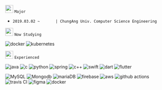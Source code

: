 
<p align="left">

<img src="https://github.com/Tarikul-Islam-Anik/Animated-Fluent-Emojis/blob/master/Emojis/People%20with%20professions/Astronaut%20Medium-Light%20Skin%20Tone.png" width="25" height="25" /> `Major`

- `2019.03.02 ~       | ChungAng Univ. Computer Science Engineering`

<img src="https://github.com/Tarikul-Islam-Anik/Animated-Fluent-Emojis/blob/master/Emojis/People%20with%20professions/Astronaut%20Medium-Light%20Skin%20Tone.png" width="25" height="25" /> `Now Studying`

![docker](https://img.shields.io/badge/docker-%230db7ed.svg?style=for-the-badge&logo=docker&logoColor=white) ![kubernetes](https://img.shields.io/badge/kubernetes-%23326ce5.svg?style=for-the-badge&logo=kubernetes&logoColor=white)

<img src="https://github.com/Tarikul-Islam-Anik/Animated-Fluent-Emojis/blob/master/Emojis/People%20with%20professions/Astronaut%20Medium-Light%20Skin%20Tone.png" width="25" height="25" /> `Experienced`

![java](https://img.shields.io/badge/Java-ED8B00?style=for-the-badge&logo=openjdk&logoColor=white) ![c](https://img.shields.io/badge/C-00599C?style=for-the-badge&logo=c&logoColor=white) ![python](https://img.shields.io/badge/Python-14354C?style=for-the-badge&logo=python&logoColor=white) ![spring](https://img.shields.io/badge/Spring-6DB33F?style=for-the-badge&logo=spring&logoColor=white) ![c++](https://img.shields.io/badge/C%2B%2B-00599C?style=for-the-badge&logo=c%2B%2B&logoColor=white) ![swift](https://img.shields.io/badge/Swift-FA7343?style=for-the-badge&logo=swift&logoColor=white) ![dart](https://img.shields.io/badge/Dart-0175C2?style=for-the-badge&logo=dart&logoColor=white) ![flutter](https://img.shields.io/badge/Flutter-02569B?style=for-the-badge&logo=flutter&logoColor=white) 

![MySQL](https://img.shields.io/badge/mysql-%2300f.svg?style=for-the-badge&logo=mysql&logoColor=white) ![Mongodb](https://img.shields.io/badge/MongoDB-4EA94B?style=for-the-badge&logo=mongodb&logoColor=white) ![mariaDB](https://img.shields.io/badge/MariaDB-003545?style=for-the-badge&logo=mariadb&logoColor=white) ![firebase](https://img.shields.io/badge/Firebase-039BE5?style=for-the-badge&logo=Firebase&logoColor=white) ![aws](https://img.shields.io/badge/Amazon_AWS-232F3E?style=for-the-badge&logo=amazon-aws&logoColor=white) ![github actions](https://img.shields.io/badge/GitHub_Actions-2088FF?style=for-the-badge&logo=github-actions&logoColor=white) ![travis CI](https://img.shields.io/badge/travis_CI-3EAAAF?style=for-the-badge&logo=travisci&logoColor=white) ![figma](https://img.shields.io/badge/Figma-F24E1E?style=for-the-badge&logo=figma&logoColor=white) ![docker](https://img.shields.io/badge/docker-%230db7ed.svg?style=for-the-badge&logo=docker&logoColor=white)

</p>
